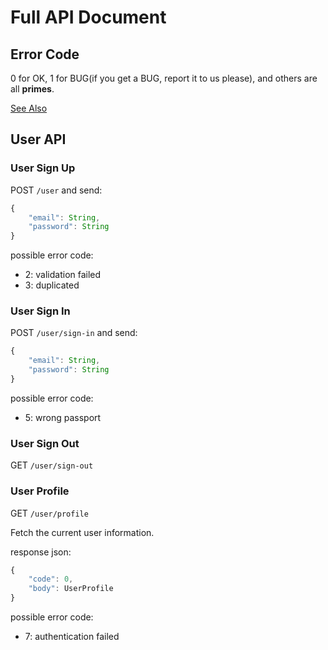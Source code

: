 # Full API Document
## Error Code

0 for OK, 1 for BUG(if you get a BUG, report it to us please), and others are all **primes**.

[See Also](../errors/index.js)

## User API
### User Sign Up
POST `/user` and send:

```js
{
    "email": String,
    "password": String
}
```

possible error code:

+ 2: validation failed
+ 3: duplicated

### User Sign In
POST `/user/sign-in` and send:

```js
{
    "email": String,
    "password": String
}
```

possible error code:

+ 5: wrong passport

### User Sign Out
GET `/user/sign-out`

### User Profile
GET `/user/profile`

Fetch the current user information.

response json:

```js
{
    "code": 0,
    "body": UserProfile
}
```

possible error code:

+ 7: authentication failed